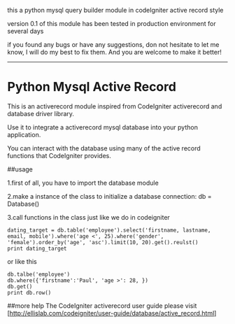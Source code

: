 this a python mysql query builder module in codeIgniter active record style

version 0.1 of this module has been tested in production environment for several days

if you found any bugs or have any suggestions, don not hesitate to let me know, I will do my best to fix them. And you are welcome to make it better!

---

# Python Mysql Active Record

This is an activerecord module inspired from CodeIgniter activerecord and database driver library.

Use it to integrate a activerecord mysql database into your python application.

You can interact with the database using many of the active record functions that CodeIgniter provides.

##usage

1.first of all, you have to import the database module

2.make a instance of the class to initialize a database connection: db = Database()

3.call functions in the class just like we do in codeigniter

	dating_target = db.table('employee').select('firstname, lastname, email, mobile').where('age <', 25).where('gender', 'female').order_by('age', 'asc').limit(10, 20).get().reulst()
	print dating_target

or like this

	db.talbe('employee')
	db.where({'firstname':'Paul', 'age >': 28, })
	db.get()
	print db.row()

##more help
The CodeIgniter activerecord user guide please visit [http://ellislab.com/codeigniter/user-guide/database/active_record.html]
